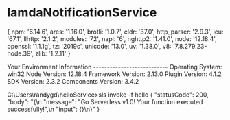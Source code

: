 # lamdaNotificationService

{
  npm: '6.14.6',
  ares: '1.16.0',
  brotli: '1.0.7',
  cldr: '37.0',
  http_parser: '2.9.3',
  icu: '67.1',
  llhttp: '2.1.2',
  modules: '72',
  napi: '6',
  nghttp2: '1.41.0',
  node: '12.18.4',
  openssl: '1.1.1g',
  tz: '2019c',
  unicode: '13.0',
  uv: '1.38.0',
  v8: '7.8.279.23-node.39',
  zlib: '1.2.11'
}

  Your Environment Information ---------------------------
     Operating System:          win32
     Node Version:              12.18.4
     Framework Version:         2.13.0
     Plugin Version:            4.1.2
     SDK Version:               2.3.2
     Components Version:        3.4.2


C:\Users\randygd\helloService>sls invoke -f hello
{
    "statusCode": 200,
    "body": "{\n  \"message\": \"Go Serverless v1.0! Your function executed successfully!\",\n  \"input\": {}\n}"
}
